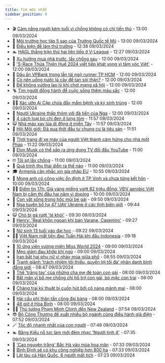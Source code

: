 ```yaml
---
title: Tim mới nhất
sidebar_position: 9
---
```


<!-- vnexpress-tin-moi-nhat:START -->
- 🎬 [Cảm nắng người kém tuổi vì chồng không có chí tiến thủ](https://vnexpress.net/cam-nang-nguoi-kem-tuoi-vi-chong-khong-co-chi-tien-thu-4720363.html) - 13:00 09/03/2024
- 🐎 [Môi trường học tập 5 sao của Trường Quốc tế Mỹ](https://vnexpress.net/moi-truong-hoc-tap-5-sao-cua-truong-quoc-te-my-4720307.html) - 13:00 09/03/2024
- 🦍 [Điều kiện để làm thứ trưởng](https://vnexpress.net/dieu-kien-de-lam-thu-truong-4720441.html) - 12:38 09/03/2024
- 🏊 [HAGL thắng trận thứ hai liên tiếp ở V-League](https://vnexpress.net/hagl-thang-tran-thu-hai-lien-tiep-o-v-league-4720436.html) - 12:27 09/03/2024
- 🎊 [Xu hướng mua nhà trước, lấy chồng sau](https://vnexpress.net/xu-huong-mua-nha-truoc-lay-chong-sau-4720369.html) - 12:00 09/03/2024
- 🎃 [&#39;S-Race Thừa Thiên Huế 2024 viết tiếp khát vọng vì tầm vóc Việt&#39;](https://vnexpress.net/s-race-thua-thien-hue-2024-viet-tiep-khat-vong-vi-tam-voc-viet-4720434.html) - 12:00 09/03/2024
- 🧰 [Dấu ấn VPBank trong lần tái ngộ runner TP HCM](https://vnexpress.net/dau-an-vpbank-trong-lan-tai-ngo-runner-tp-hcm-4720431.html) - 12:00 09/03/2024
- 🔭 [Có nên uống nước lá cây để tan sỏi thận?](https://vnexpress.net/co-nen-uong-nuoc-la-cay-de-tan-soi-than-4720404.html) - 12:00 09/03/2024
- 🫶 [Để không vướng lao lý khi chơi mạng xã hội](https://vnexpress.net/de-khong-vuong-lao-ly-khi-choi-mang-xa-hoi-4720400.html) - 12:00 09/03/2024
- 🪜 [Tìm người đồng hành để cuộc sống thêm màu sắc](https://vnexpress.net/tim-nguoi-dong-hanh-de-cuoc-song-them-mau-sac-4720243.html) - 12:00 09/03/2024
- 👨‍🏫 [Xác ướp Ai Cập chứa đầy mầm bệnh và ký sinh trùng](https://vnexpress.net/xac-uop-ai-cap-chua-day-mam-benh-va-ky-sinh-trung-4720233.html) - 12:00 09/03/2024
- 🎊 [Người Ukraine thấp thỏm với đà tiến của Nga](https://vnexpress.net/nguoi-ukraine-thap-thom-voi-da-tien-cua-nga-4718888.html) - 12:00 09/03/2024
- 🎊 [4 cách loại bỏ chỉ đen ở lưng tôm](https://vnexpress.net/4-cach-loai-bo-chi-den-o-lung-tom-4719488.html) - 11:57 09/03/2024
- 😺 [Nhà máy xay lúa di động ở miền Tây](https://vnexpress.net/nha-may-xay-lua-di-dong-o-mien-tay-4717103.html) - 11:57 09/03/2024
- 🐘 [Hội Môi giới: Đã qua thời đầu tư chung cư là tiêu sản](https://vnexpress.net/hoi-moi-gioi-da-qua-thoi-dau-tu-chung-cu-la-tieu-san-4720412.html) - 11:51 09/03/2024
- 🌁 [Thời trang đi xe máy của người Việt thành cảm hứng cho nhà mốt Pháp](https://vnexpress.net/thoi-trang-di-xe-may-cua-nguoi-viet-thanh-cam-hung-cho-nha-mot-phap-4720326.html) - 11:22 09/03/2024
- 🐲 [Elon Musk có thể sắp ra ứng dụng TV đối đầu YouTube](https://vnexpress.net/elon-musk-co-the-sap-ra-ung-dung-tv-doi-dau-youtube-4720348.html) - 11:00 09/03/2024
- 🤓 [Tôi sợ lấy chồng](https://vnexpress.net/toi-so-lay-chong-4720328.html) - 11:00 09/03/2024
- 💪 [Quá trình thụ thai diễn ra thế nào](https://vnexpress.net/qua-trinh-thu-thai-dien-ra-the-nao-4720335.html) - 11:00 09/03/2024
- 🎓 [Armenia cân nhắc xin gia nhập EU](https://vnexpress.net/armenia-can-nhac-xin-gia-nhap-eu-4720428.html) - 10:55 09/03/2024
- 🫣 [Mong anh có công việc ổn định ở TP Vinh và chưa từng kết hôn](https://vnexpress.net/mong-anh-co-cong-viec-on-dinh-o-tp-vinh-va-chua-tung-ket-hon-4720240.html) - 10:00 09/03/2024
- 🧑‍💻 [Điểm tin 17h: Giá vàng miếng vượt 82 triệu đồng; VĐV aerobic Việt Nam bị cấm thi đấu hai năm vì doping](https://vnexpress.net/diem-tin-17h-gia-vang-mieng-vuot-82-trieu-dong-vdv-aerobic-viet-nam-bi-cam-thi-dau-hai-nam-vi-doping-4720421.html) - 10:00 09/03/2024
- 🐲 [Con vắt sống trong hốc mũi bé gái](https://vnexpress.net/con-vat-song-trong-hoc-mui-be-gai-4720392.html) - 09:50 09/03/2024
- 🌝 [Nga tuyên bố hạ 47 UAV Ukraine ở các tỉnh biên giới](https://vnexpress.net/nga-tuyen-bo-ha-47-uav-ukraine-o-cac-tinh-bien-gioi-4720409.html) - 09:44 09/03/2024
- 😺 [Chó bị gà rượt &#39;té khói&#39;](https://vnexpress.net/cho-bi-ga-ruot-te-khoi-4719463.html) - 09:30 09/03/2024
- 🐎 [Henry: &#39;Real khôn ngoan khi bán Varane, Casemiro&#39;](https://vnexpress.net/henry-real-khon-ngoan-khi-ban-varane-casemiro-4720407.html) - 09:27 09/03/2024
- 🎡 [Nữ sinh 13 tuổi vào đại học](https://vnexpress.net/nu-sinh-13-tuoi-vao-dai-hoc-4720415.html) - 09:22 09/03/2024
- 👨‍🏫 [Việt Nam mất tiền đạo Tuấn Hải khi đấu Indonesia](https://vnexpress.net/viet-nam-mat-tien-dao-tuan-hai-khi-dau-indonesia-4720413.html) - 09:18 09/03/2024
- 🦆 [10 ứng viên vương miện Miss World 2024](https://vnexpress.net/10-ung-vien-vuong-mien-miss-world-2024-4720102.html) - 09:00 09/03/2024
- 🚦 [Mẹo giảm đau khớp khi ngủ](https://vnexpress.net/meo-giam-dau-khop-khi-ngu-4720375.html) - 09:00 09/03/2024
- 💫 [Iran bắt hai phụ nữ vì nhảy múa giữa phố](https://vnexpress.net/iran-bat-hai-phu-nu-vi-nhay-mua-giua-pho-4720394.html) - 08:55 09/03/2024
- 🎉 [Tranh giành &#39;trách nhiệm tối thiểu, quyền lợi tối đa&#39; nhân danh bình đẳng giới](https://vnexpress.net/tranh-gianh-trach-nhiem-toi-thieu-quyen-loi-toi-da-nhan-danh-binh-dang-gioi-4719946.html) - 08:47 09/03/2024
- 🌋 [Thế &#39;trắng tay&#39; của những cha mẹ đẻ toàn con gái](https://vnexpress.net/the-trang-tay-cua-nhung-cha-me-de-toan-con-gai-4720337.html) - 08:00 09/03/2024
- 🤖 [Bất mãn vì bố mẹ chồng chỉ hỗ trợ con gái, bỏ mặc con trai](https://vnexpress.net/bat-man-vi-bo-me-chong-chi-ho-tro-con-gai-bo-mac-con-trai-4720269.html) - 08:00 09/03/2024
- 🦏 [Chàng trai kỹ thuật bị cuốn hút bởi cô nàng mảnh mai](https://vnexpress.net/chang-trai-ky-thuat-bi-cuon-hut-boi-co-nang-manh-mai-4720239.html) - 08:00 09/03/2024
- 🦩 [Hải cẩu phi thân tấn công đại bàng](https://vnexpress.net/hai-cau-phi-than-tan-cong-dai-bang-4719828.html) - 08:00 09/03/2024
- 👺 [48 giờ ở Hòa Bình](https://vnexpress.net/48-gio-o-hoa-binh-4719555.html) - 08:00 09/03/2024
- 🧑‍🏫 [Thủ tướng Phạm Minh Chính đến New Zealand](https://vnexpress.net/thu-tuong-pham-minh-chinh-den-new-zealand-4720221.html) - 07:54 09/03/2024
- 😎 [Bộ Công Thương đề xuất nhiều bộ ngành cùng điều hành giá điện](https://vnexpress.net/bo-cong-thuong-de-xuat-nhieu-bo-nganh-cung-dieu-hanh-gia-dien-4720390.html) - 07:52 09/03/2024
- 🪄 [Tốc độ nhanh nhất của con người](https://vnexpress.net/toc-do-nhanh-nhat-cua-con-nguoi-4720391.html) - 07:48 09/03/2024
- 🏊 [Bằng Kiều nỗ lực làm mới đêm nhạc &#39;Người tình 4&#39;](https://vnexpress.net/bang-kieu-no-luc-lam-moi-dem-nhac-nguoi-tinh-4-4720354.html) - 07:35 09/03/2024
- 💃 [&#39;Cao nguyên trắng&#39; Bắc Hà vào mùa hoa mận](https://vnexpress.net/cao-nguyen-trang-bac-ha-vao-mua-hoa-man-4720207.html) - 07:33 09/03/2024
- 🦆 [Bình Định sẽ có khu công nghiệp hơn 800 ha](https://vnexpress.net/binh-dinh-se-co-khu-cong-nghiep-hon-800-ha-4720385.html) - 07:33 09/03/2024
- 🎊 [Lật tàu cá Hàn Quốc, 6 người mất tích](https://vnexpress.net/lat-tau-ca-han-quoc-6-nguoi-mat-tich-4720387.html) - 07:23 09/03/2024<!-- vnexpress-tin-moi-nhat:END -->
